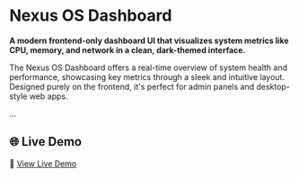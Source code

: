 # Nexus OS Dashboard

**A modern frontend-only dashboard UI that visualizes system metrics like CPU, memory, and network in a clean, dark-themed interface.**

The Nexus OS Dashboard offers a real-time overview of system health and performance, showcasing key metrics through a sleek and intuitive layout. Designed purely on the frontend, it's perfect for admin panels and desktop-style web apps.

...

## 🌐 Live Demo

🔗 [View Live Demo](https://system-monitor-ui.vercel.app/)
